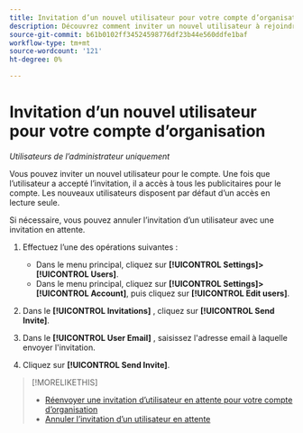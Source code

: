 ```yaml
---
title: Invitation d’un nouvel utilisateur pour votre compte d’organisation
description: Découvrez comment inviter un nouvel utilisateur à rejoindre le compte.
source-git-commit: b61b0102ff34524598776df23b44e560ddfe1baf
workflow-type: tm+mt
source-wordcount: '121'
ht-degree: 0%

---
```


# Invitation d’un nouvel utilisateur pour votre compte d’organisation

*Utilisateurs de l’administrateur uniquement*

Vous pouvez inviter un nouvel utilisateur pour le compte. Une fois que l’utilisateur a accepté l’invitation, il a accès à tous les publicitaires pour le compte. Les nouveaux utilisateurs disposent par défaut d’un accès en lecture seule.

Si nécessaire, vous pouvez annuler l’invitation d’un utilisateur avec une invitation en attente.

1. Effectuez l’une des opérations suivantes :

   * Dans le menu principal, cliquez sur **[!UICONTROL Settings]>[!UICONTROL Users]**.
   * Dans le menu principal, cliquez sur **[!UICONTROL Settings]>[!UICONTROL Account]**, puis cliquez sur **[!UICONTROL Edit users]**.

1. Dans le **[!UICONTROL Invitations]** , cliquez sur **[!UICONTROL Send Invite]**.

1. Dans le **[!UICONTROL User Email]** , saisissez l&#39;adresse email à laquelle envoyer l&#39;invitation.

1. Cliquez sur **[!UICONTROL Send Invite]**.

>[!MORELIKETHIS]
>
>* [Réenvoyer une invitation d’utilisateur en attente pour votre compte d’organisation](user-resend-invite.md)
>* [Annuler l’invitation d’un utilisateur en attente](user-uninvite.md)


<!-- >* [Edit User Permissions or Delete a User](user-edit.md) -->
